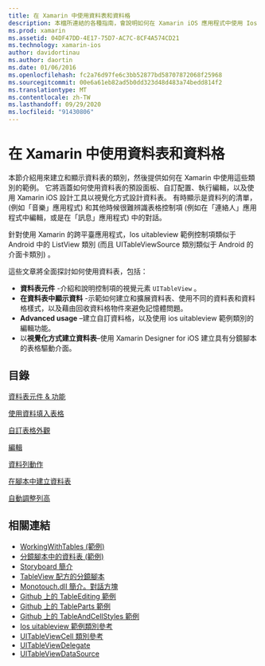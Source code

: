 ```yaml
---
title: 在 Xamarin 中使用資料表和資料格
description: 本檔所連結的各種指南，會說明如何在 Xamarin iOS 應用程式中使用 Ios uitableview 範例控制項來顯示資料。
ms.prod: xamarin
ms.assetid: 04DF47DD-4E17-75D7-AC7C-8CF4A574CD21
ms.technology: xamarin-ios
author: davidortinau
ms.author: daortin
ms.date: 01/06/2016
ms.openlocfilehash: fc2a76d97fe6c3bb52877bd58707872068f25968
ms.sourcegitcommit: 00e6a61eb82ad5b0dd323d48d483a74bedd814f2
ms.translationtype: MT
ms.contentlocale: zh-TW
ms.lasthandoff: 09/29/2020
ms.locfileid: "91430806"
---
```

# <a name="working-with-tables-and-cells-in-xamarinios"></a>在 Xamarin 中使用資料表和資料格

本節介紹用來建立和顯示資料表的類別，然後提供如何在 Xamarin 中使用這些類別的範例。 它將涵蓋如何使用資料表的預設面板、自訂配置、執行編輯，以及使用 Xamarin iOS 設計工具以視覺化方式設計資料表。 有時顯示是資料列的清單， (例如「音樂」應用程式) 和其他時候很難辨識表格控制項 (例如在「連絡人」應用程式中編輯，或是在「訊息」應用程式) 中的對話。

針對使用 Xamarin 的跨平臺應用程式，Ios uitableview 範例控制項類似于 Android 中的 ListView 類別 (而且 UITableViewSource 類別類似于 Android 的介面卡類別) 。

這些文章將全面探討如何使用資料表，包括：

- **資料表元件** -介紹和說明控制項的視覺元素  `UITableView` 。 
- **在資料表中顯示資料** -示範如何建立和擴展資料表、使用不同的資料表和資料格樣式，以及藉由回收資料格物件來避免記憶體問題。 
- **Advanced usage** –建立自訂資料格，以及使用 ios uitableview 範例類別的編輯功能。 
- 以**視覺化方式建立資料表**–使用 Xamarin Designer for iOS 建立具有分鏡腳本的表格驅動介面。 

## <a name="contents"></a>目錄

 [資料表元件 &amp; 功能](~/ios/user-interface/controls/tables/table-parts-and-functionality.md)

 [使用資料填入表格](~/ios/user-interface/controls/tables/populating-a-table-with-data.md)

 [自訂表格外觀](~/ios/user-interface/controls/tables/customizing-table-appearance.md)

 [編輯](~/ios/user-interface/controls/tables/editing.md)

 [資料列動作](~/ios/user-interface/controls/tables/row-action.md)

 [在腳本中建立資料表](~/ios/user-interface/controls/tables/creating-tables-in-a-storyboard.md)

 [自動調整列高](~/ios/user-interface/controls/tables/autosizing-row-height.md)

## <a name="related-links"></a>相關連結

- [WorkingWithTables (範例) ](/samples/xamarin/ios-samples/workingwithtables)
- [分鏡腳本中的資料表 (範例) ](/samples/xamarin/ios-samples/storyboardtable)
- [Storyboard 簡介](~/ios/user-interface/storyboards/index.md)
- [TableView 配方的分鏡腳本](https://github.com/xamarin/recipes/tree/master/Recipes/ios/general/storyboard/storyboard_a_tableview)
- [Monotouch.dll 簡介。對話方塊](~/ios/user-interface/monotouch.dialog/index.md)
- [Github 上的 TableEditing 範例](https://github.com/xamarin/monotouch-samples/tree/master/TableEditing)
- [Github 上的 TableParts 範例](https://github.com/xamarin/monotouch-samples/tree/master/TableParts)
- [Github 上的 TableAndCellStyles 範例](https://github.com/xamarin/mobile-samples/tree/master/TablesLists)
- [Ios uitableview 範例類別參考](https://developer.apple.com/library/ios/documentation/UIKit/Reference/UITableView_Class/)
- [UITableViewCell 類別參考](https://developer.apple.com/library/ios/documentation/UIKit/Reference/UITableViewCell_Class/)
- [UITableViewDelegate](https://developer.apple.com/library/ios/documentation/UIKit/Reference/UITableViewDelegate_Protocol/)
- [UITableViewDataSource](https://developer.apple.com/library/ios/documentation/UIKit/Reference/UITableViewDataSource_Protocol/)